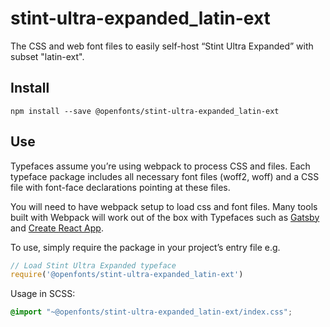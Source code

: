 
# stint-ultra-expanded_latin-ext

The CSS and web font files to easily self-host “Stint Ultra Expanded” with subset "latin-ext".

## Install

`npm install --save @openfonts/stint-ultra-expanded_latin-ext`

## Use

Typefaces assume you’re using webpack to process CSS and files. Each typeface
package includes all necessary font files (woff2, woff) and a CSS file with
font-face declarations pointing at these files.

You will need to have webpack setup to load css and font files. Many tools built
with Webpack will work out of the box with Typefaces such as [Gatsby](https://github.com/gatsbyjs/gatsby)
and [Create React App](https://github.com/facebookincubator/create-react-app).

To use, simply require the package in your project’s entry file e.g.

```javascript
// Load Stint Ultra Expanded typeface
require('@openfonts/stint-ultra-expanded_latin-ext')
```

Usage in SCSS:
```scss
@import "~@openfonts/stint-ultra-expanded_latin-ext/index.css";
```
